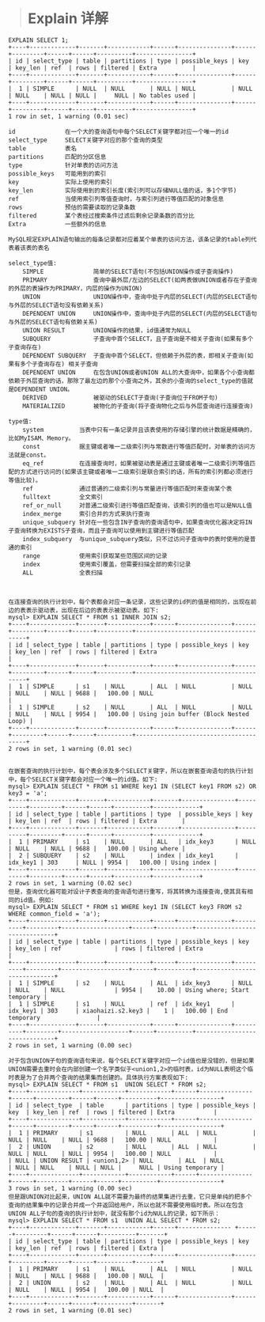 > # Explain 详解

    EXPLAIN SELECT 1;
    +----+-------------+-------+------------+------+---------------+------+---------+------+------+----------+----------------+
    | id | select_type | table | partitions | type | possible_keys | key  | key_len | ref  | rows | filtered | Extra          |
    +----+-------------+-------+------------+------+---------------+------+---------+------+------+----------+----------------+
    |  1 | SIMPLE      | NULL  | NULL       | NULL | NULL          | NULL | NULL    | NULL | NULL |     NULL | No tables used |
    +----+-------------+-------+------------+------+---------------+------+---------+------+------+----------+----------------+
    1 row in set, 1 warning (0.01 sec)

    id              在一个大的查询语句中每个SELECT关键字都对应一个唯一的id
    select_type	    SELECT关键字对应的那个查询的类型
    table	        表名
    partitions	    匹配的分区信息
    type	        针对单表的访问方法
    possible_keys	可能用到的索引
    key	            实际上使用的索引
    key_len	        实际使用到的索引长度(索引列可以存储NULL值的话，多1个字节)
    ref	            当使用索引列等值查询时，与索引列进行等值匹配的对象信息
    rows	        预估的需要读取的记录条数
    filtered	    某个表经过搜索条件过滤后剩余记录条数的百分比
    Extra	        一些额外的信息

    MySQL规定EXPLAIN语句输出的每条记录都对应着某个单表的访问方法，该条记录的table列代表着该表的表名

    select_type值:
        SIMPLE              简单的SELECT语句(不包括UNION操作或子查询操作)
        PRIMARY             查询中最外层/左边的SELECT(如两表做UNION或者存在子查询的外层的表操作为PRIMARY，内层的操作为UNION)
        UNION               UNION操作中，查询中处于内层的SELECT(内层的SELECT语句与外层的SELECT语句没有依赖关系)
        DEPENDENT UNION     UNION操作中，查询中处于内层的SELECT(内层的SELECT语句与外层的SELECT语句有依赖关系)
        UNION RESULT        UNION操作的结果，id值通常为NULL
        SUBQUERY            子查询中首个SELECT，且子查询是不相关子查询(如果有多个子查询存在) 
        DEPENDENT SUBQUERY  子查询中首个SELECT，但依赖于外层的表，即相关子查询(如果有多个子查询存在) 相关子查询
        DEPENDENT UNION     在包含UNION或者UNION ALL的大查询中，如果各个小查询都依赖于外层查询的话，那除了最左边的那个小查询之外，其余的小查询的select_type的值就是DEPENDENT UNION。
        DERIVED             被驱动的SELECT子查询(子查询位于FROM子句)
        MATERIALIZED        被物化的子查询(将子查询物化之后与外层查询进行连接查询)

    type值:
        system          当表中只有一条记录并且该表使用的存储引擎的统计数据是精确的，比如MyISAM、Memory。
        const           据主键或者唯一二级索引列与常数进行等值匹配时，对单表的访问方法就是const。
        eq_ref          在连接查询时，如果被驱动表是通过主键或者唯一二级索引列等值匹配的方式进行访问的(如果该主键或者唯一二级索引是联合索引的话，所有的索引列都必须进行等值比较)。
        ref             通过普通的二级索引列与常量进行等值匹配时来查询某个表
        fulltext        全文索引
        ref_or_null     对普通二级索引进行等值匹配查询，该索引列的值也可以是NULL值
        index_merge     索引合并的方式来执行查询
        unique_subquery 针对在一些包含IN子查询的查询语句中，如果查询优化器决定将IN子查询转换为EXISTS子查询，而且子查询可以使用到主键进行等值匹配
        index_subquery  与unique_subquery类似，只不过访问子查询中的表时使用的是普通的索引
        range           使用索引获取某些范围区间的记录
        index           使用索引覆盖，但需要扫描全部的索引记录
        ALL             全表扫描



    在连接查询的执行计划中，每个表都会对应一条记录，这些记录的id列的值是相同的，出现在前边的表表示驱动表，出现在后边的表表示被驱动表。如下:
    mysql> EXPLAIN SELECT * FROM s1 INNER JOIN s2;
    +----+-------------+-------+------------+------+---------------+------+---------+------+------+----------+---------------------------------------+
    | id | select_type | table | partitions | type | possible_keys | key  | key_len | ref  | rows | filtered | Extra                                 |
    +----+-------------+-------+------------+------+---------------+------+---------+------+------+----------+---------------------------------------+
    |  1 | SIMPLE      | s1    | NULL       | ALL  | NULL          | NULL | NULL    | NULL | 9688 |   100.00 | NULL                                  |
    |  1 | SIMPLE      | s2    | NULL       | ALL  | NULL          | NULL | NULL    | NULL | 9954 |   100.00 | Using join buffer (Block Nested Loop) |
    +----+-------------+-------+------------+------+---------------+------+---------+------+------+----------+---------------------------------------+
    2 rows in set, 1 warning (0.01 sec)
    

    在嵌套查询的执行计划中，每个表会涉及多个SELECT关键字，所以在嵌套查询语句的执行计划中，每个SELECT关键字都会对应一个唯一的id值。如下:
    mysql> EXPLAIN SELECT * FROM s1 WHERE key1 IN (SELECT key1 FROM s2) OR key3 = 'a';
    +----+-------------+-------+------------+-------+---------------+----------+---------+------+------+----------+-------------+
    | id | select_type | table | partitions | type  | possible_keys | key      | key_len | ref  | rows | filtered | Extra       |
    +----+-------------+-------+------------+-------+---------------+----------+---------+------+------+----------+-------------+
    |  1 | PRIMARY     | s1    | NULL       | ALL   | idx_key3      | NULL     | NULL    | NULL | 9688 |   100.00 | Using where |
    |  2 | SUBQUERY    | s2    | NULL       | index | idx_key1      | idx_key1 | 303     | NULL | 9954 |   100.00 | Using index |
    +----+-------------+-------+------------+-------+---------------+----------+---------+------+------+----------+-------------+
    2 rows in set, 1 warning (0.02 sec)
    但是，查询优化器可能对设计子表查询的查询语句进行重写，将其转换为连接查询,使其具有相同的id值。例如:
    mysql> EXPLAIN SELECT * FROM s1 WHERE key1 IN (SELECT key3 FROM s2 WHERE common_field = 'a');
    +----+-------------+-------+------------+------+---------------+----------+---------+-------------------+------+----------+------------------------------+
    | id | select_type | table | partitions | type | possible_keys | key      | key_len | ref               | rows | filtered | Extra                        |
    +----+-------------+-------+------------+------+---------------+----------+---------+-------------------+------+----------+------------------------------+
    |  1 | SIMPLE      | s2    | NULL       | ALL  | idx_key3      | NULL     | NULL    | NULL              | 9954 |    10.00 | Using where; Start temporary |
    |  1 | SIMPLE      | s1    | NULL       | ref  | idx_key1      | idx_key1 | 303     | xiaohaizi.s2.key3 |    1 |   100.00 | End temporary                |
    +----+-------------+-------+------------+------+---------------+----------+---------+-------------------+------+----------+------------------------------+
    2 rows in set, 1 warning (0.00 sec)

    对于包含UNION子句的查询语句来说，每个SELECT关键字对应一个id值也是没错的，但是如果UNION需要去重时会在内部创建一个名字类似于<union1,2>的临时表，id为NULL表明这个临时表是为了合并两个查询的结果集而创建的。具体执行方案表现如下:
    mysql> EXPLAIN SELECT * FROM s1  UNION SELECT * FROM s2;
    +----+--------------+------------+------------+------+---------------+------+---------+------+------+----------+-----------------+
    | id | select_type  | table      | partitions | type | possible_keys | key  | key_len | ref  | rows | filtered | Extra           |
    +----+--------------+------------+------------+------+---------------+------+---------+------+------+----------+-----------------+
    |  1 | PRIMARY      | s1         | NULL       | ALL  | NULL          | NULL | NULL    | NULL | 9688 |   100.00 | NULL            |
    |  2 | UNION        | s2         | NULL       | ALL  | NULL          | NULL | NULL    | NULL | 9954 |   100.00 | NULL            |
    | NULL | UNION RESULT | <union1,2> | NULL       | ALL  | NULL          | NULL | NULL    | NULL | NULL |     NULL | Using temporary |
    +----+--------------+------------+------------+------+---------------+------+---------+------+------+----------+-----------------+
    3 rows in set, 1 warning (0.00 sec)
    但是跟UNION对比起来，UNION ALL就不需要为最终的结果集进行去重，它只是单纯的把多个查询的结果集中的记录合并成一个并返回给用户，所以也就不需要使用临时表。所以在包含UNION ALL子句的查询的执行计划中，就没有那个id为NULL的记录，如下所示：
    mysql> EXPLAIN SELECT * FROM s1  UNION ALL SELECT * FROM s2;
    +----+-------------+-------+------------+------+--------------- +------+---------+------+------+----------+-------+
    | id | select_type | table | partitions | type | possible_keys | key  | key_len | ref  | rows | filtered | Extra |
    +----+-------------+-------+------------+------+---------------+------+---------+------+------+----------+-------+
    |  1 | PRIMARY     | s1    | NULL       | ALL  | NULL          | NULL | NULL    | NULL | 9688 |   100.00 | NULL  |
    |  2 | UNION       | s2    | NULL       | ALL  | NULL          | NULL | NULL    | NULL | 9954 |   100.00 | NULL  |
    +----+-------------+-------+------------+------+---------------+------+---------+------+------+----------+-------+
    2 rows in set, 1 warning (0.01 sec)

